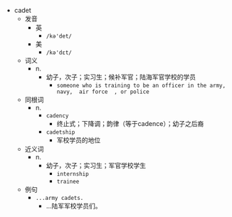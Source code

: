 - cadet
  - 发音
    - 英
      - `/kə'det/`
    - 美
      - `/kə'dɛt/`
  - 词义
    - n.
      - 幼子，次子；实习生；候补军官；陆海军官学校的学员
        - `someone who is training to be an officer in the army, navy,  air force  , or police`
  - 同根词
    - n.
      - `cadency`
        - 终止式；下降调；韵律（等于cadence）；幼子之后裔
      - `cadetship`
        - 军校学员的地位
  - 近义词
    - n.
      - 幼子，次子；实习生；军官学校学生
        - `internship`
        - `trainee`
  - 例句
    - `...army cadets.`
      - …陆军军校学员们。

